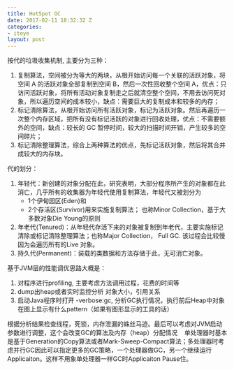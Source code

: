 ```yaml
---
title: HotSpot GC
date: 2017-02-11 18:32:32 Z
categories:
- iteye
layout: post
---
```


按代的垃圾收集机制, 主要分为三种：   

1. 复制算法，空间被分为等大的两块，从根开始访问每一个关联的活跃对象，将空间 A 的活跃对象全部复制到空间 B，然后一次性回收整个空间      A，优点：只访问活跃对象，将所有活动对象复制走之后就清空整个空间，不用去访问死对象，所以遍历空间的成本较小，缺点：需要巨大的复制成本和较多的内存； 
2. 标记清除算法，从根开始访问所有活跃对象，标记为活跃对象。然后再遍历一次整个内存区域，把所有没有标记活跃的对象进行回收处理，优点：不需要额外的空间，缺点：较长的 GC 暂停时间，较大的扫描时间开销，产生较多的空间碎片；
3. 标记清除整理算法，综合上两种算法的优点，先标记活跃对象，然后将其合并成较大的内存块。  

代的划分：
1. 年轻代：新创建的对象分配在此，研究表明，大部分程序所产生的对象都在此消亡，几乎所有的收集器为年轻代使用复制算法，年轻代又被划分为 
   * 1个伊甸园区(Eden)和 
   * 2个存活区(Survivor)用来实施复制算法； 也称Minor Collection，基于大多数对象Die Young的原则 
2. 年老代(Tenured)：从年轻代存活下来的对象被复制到年老代，主要实施标记清除或标记清除整理算法；也称Major Collection， Full GC. 该过程会比较慢因为会遍历所有的Live 对象。 
3. 持久代(Permanent)：装载的类数据和方法存储于此，无可消亡对象。     

基于JVM层的性能调优思路大概是： 
1. 对程序进行profiling, 主要考虑方法调用过程，花费的时间等 
2. dump出heap或者实时监控分析 对象大小，引用关系 
3. 启动Java程序时打开 -verbose:gc, 分析GC执行情况，执行前后Heap中对象在图上显示有什么pattern（如果有图形显示的工具的话）   

根据分析结果检查线程，死锁，内存泄漏的蛛丝马迹。最后可以考虑对JVM启动参数进行调整，这个会改变GC的算法及内存（heap）分配情况    单处理器时基本是基于Generation的Copy算法或者Mark-Sweep-Compact算法；多处理器时考虑并行GC因此可以指定更多的GC策略，一个处理器做GC，另一个继续运行Applicaiton。这样不用象单处理器一样GC时Applicaiton Pause住。      
